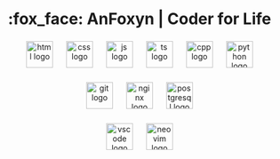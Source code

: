 <h1 align="center"> :fox_face: AnFoxyn | Coder for Life </h1>

###

<div align="center">
  <img src="https://skillicons.dev/icons?i=html" height="48" alt="html logo"  />
  <img width="16" />
  <img src="https://skillicons.dev/icons?i=css" height="48" alt="css logo"  />
  <img width="16"/>
  <img src="https://skillicons.dev/icons?i=js" height="48" alt="js logo"  />
  <img width="16"/>
  <img src="https://skillicons.dev/icons?i=ts" height="48" alt="ts logo"  />
  <img width="16"/>
  <img src="https://skillicons.dev/icons?i=cpp" height="48" alt="cpp logo"  />
  <img width="16"/>
  <img src="https://skillicons.dev/icons?i=python" height="48" alt="python logo"  />
</div>

###

<div align="center">
  <img src="https://skillicons.dev/icons?i=git" height="48" alt="git logo"  />
  <img width="16" />
  <img src="https://skillicons.dev/icons?i=nginx" height="48" alt="nginx logo"  />
  <img width="16" />
  <img src="https://skillicons.dev/icons?i=postgres" height="48" alt="postgresql logo"  />
</div>

###

<div align="center">
  <img src="https://skillicons.dev/icons?i=vscode" height="48" alt="vscode logo"  />
  <img width="16" />
  <img src="https://skillicons.dev/icons?i=neovim" height="48" alt="neovim logo"  />
</div>

